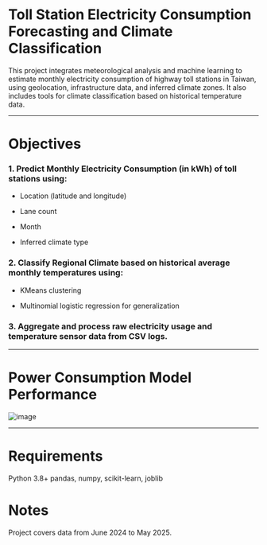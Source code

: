 # Toll Station Electricity Consumption Forecasting and Climate Classification
This project integrates meteorological analysis and machine learning to estimate monthly electricity consumption of highway toll stations in Taiwan, using geolocation, infrastructure data, and inferred climate zones. It also includes tools for climate classification based on historical temperature data.

---

# Objectives
### 1. Predict Monthly Electricity Consumption (in kWh) of toll stations using:

- Location (latitude and longitude)

- Lane count

- Month

- Inferred climate type

### 2. Classify Regional Climate based on historical average monthly temperatures using:

- KMeans clustering

- Multinomial logistic regression for generalization

### 3. Aggregate and process raw electricity usage and temperature sensor data from CSV logs.

---

# Power Consumption Model Performance

![image](https://github.com/user-attachments/assets/066e67e0-5000-45ac-b778-55b28ea51da0)

---

# Requirements
Python 3.8+
pandas, numpy, scikit-learn, joblib


# Notes
Project covers data from June 2024 to May 2025.


